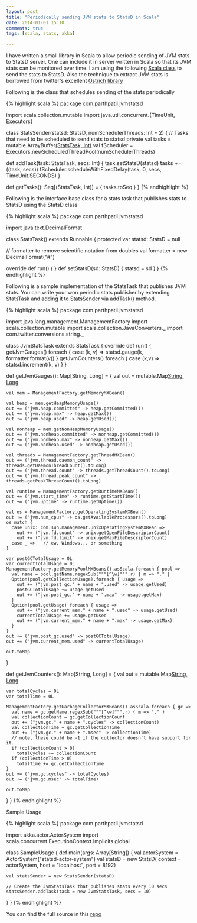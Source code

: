 ```yaml
---
layout: post
title: "Periodically sending JVM stats to StatsD in Scala"
date: 2014-01-01 15:10
comments: true
tags: [scala, stats, akka]

---
```



I have written a small library in Scala to allow periodic sending of JVM stats to StatsD server. One can include it in server written in Scala so that its JVM stats can be monitored over time. I am using the following [Scala class](https://github.com/etsy/statsd/blob/master/examples/StatsD.scala) to send the stats to StatsD. Also the technique to extract JVM stats is borrowed from twitter's excellent [Ostrich library](https://github.com/twitter/ostrich)

Following is the class that schedules sending of the stats periodically

{% highlight scala %}
package com.parthpatil.jvmstatsd

import scala.collection.mutable
import java.util.concurrent.{TimeUnit, Executors}

class StatsSender(statsd: StatsD, numSchedulerThreads: Int = 2) {
  // Tasks that need to be scheduled to send stats to statsd
  private val tasks = mutable.ArrayBuffer[(StatsTask, Int)]()
  val fScheduler    = Executors.newScheduledThreadPool(numSchedulerThreads)

  def addTask(task: StatsTask, secs: Int) {
    task.setStatsD(statsd)
    tasks += ((task, secs))
    fScheduler.scheduleWithFixedDelay(task, 0, secs, TimeUnit.SECONDS)
  }

  def getTasks(): Seq[(StatsTask, Int)] = {
    tasks.toSeq
  }
} 
{% endhighlight %}

Following is the interface base class for a stats task that publishes stats to StatsD using the StatsD class

{% highlight scala %}
package com.parthpatil.jvmstatsd

import java.text.DecimalFormat

class StatsTask() extends Runnable {
  protected var statsd: StatsD = null

  // formatter to remove scientific notation from doubles
  val formatter = new DecimalFormat("#")

  override def run() { }
  def setStatsD(sd: StatsD) { statsd = sd }
}
{% endhighlight %}

Following is a sample implementation of the StatsTask that publishes JVM stats. You can write your won periodic stats publisher by extending StatsTask and adding it to StatsSender via addTask() method.

{% highlight scala %}
package com.parthpatil.jvmstatsd

import java.lang.management.ManagementFactory
import scala.collection.mutable
import scala.collection.JavaConverters._
import com.twitter.conversions.string._

class JvmStatsTask extends StatsTask {
  override def run() {
    getJvmGauges() foreach { case (k, v)  => statsd.gauge(k, formatter.format(v)) }
    getJvmCounters() foreach { case (k,v) => statsd.increment(k, v) }
  }

  def getJvmGauges(): Map[String, Long] = {
    val out = mutable.Map[String, Long]()

    val mem = ManagementFactory.getMemoryMXBean()

    val heap = mem.getHeapMemoryUsage()
    out += ("jvm.heap.committed" -> heap.getCommitted())
    out += ("jvm.heap.max" -> heap.getMax())
    out += ("jvm.heap.used" -> heap.getUsed())

    val nonheap = mem.getNonHeapMemoryUsage()
    out += ("jvm.nonheap.committed" -> nonheap.getCommitted())
    out += ("jvm.nonheap.max" -> nonheap.getMax())
    out += ("jvm.nonheap.used" -> nonheap.getUsed())

    val threads = ManagementFactory.getThreadMXBean()
    out += ("jvm.thread.daemon_count" -> threads.getDaemonThreadCount().toLong)
    out += ("jvm.thread.count" -> threads.getThreadCount().toLong)
    out += ("jvm.thread.peak_count" -> threads.getPeakThreadCount().toLong)

    val runtime = ManagementFactory.getRuntimeMXBean()
    out += ("jvm.start_time" -> runtime.getStartTime())
    out += ("jvm.uptime" -> runtime.getUptime())

    val os = ManagementFactory.getOperatingSystemMXBean()
    out += ("jvm.num_cpus" -> os.getAvailableProcessors().toLong)
    os match {
      case unix: com.sun.management.UnixOperatingSystemMXBean =>
        out += ("jvm.fd.count" -> unix.getOpenFileDescriptorCount)
        out += ("jvm.fd.limit" -> unix.getMaxFileDescriptorCount)
      case _ =>   // ew, Windows... or something
    }

    var postGCTotalUsage = 0L
    var currentTotalUsage = 0L
    ManagementFactory.getMemoryPoolMXBeans().asScala.foreach { pool =>
      val name = pool.getName.regexSub("""[^\w]""".r) { m => "." }
      Option(pool.getCollectionUsage).foreach { usage =>
        out += ("jvm.post_gc." + name + ".used" -> usage.getUsed)
        postGCTotalUsage += usage.getUsed
        out += ("jvm.post_gc." + name + ".max" -> usage.getMax)
      }
      Option(pool.getUsage) foreach { usage =>
        out += ("jvm.current_mem." + name + ".used" -> usage.getUsed)
        currentTotalUsage += usage.getUsed
        out += ("jvm.current_mem." + name + ".max" -> usage.getMax)
      }
    }
    out += ("jvm.post_gc.used" -> postGCTotalUsage)
    out += ("jvm.current_mem.used" -> currentTotalUsage)

    out.toMap
  }

  def getJvmCounters(): Map[String, Long] = {
    val out = mutable.Map[String, Long]()

    var totalCycles = 0L
    var totalTime = 0L

    ManagementFactory.getGarbageCollectorMXBeans().asScala.foreach { gc =>
      val name = gc.getName.regexSub("""[^\w]""".r) { m => "." }
      val collectionCount = gc.getCollectionCount
      out += ("jvm.gc." + name + ".cycles" -> collectionCount)
      val collectionTime = gc.getCollectionTime
      out += ("jvm.gc." + name + ".msec" -> collectionTime)
      // note, these could be -1 if the collector doesn't have support for it.
      if (collectionCount > 0)
        totalCycles += collectionCount
      if (collectionTime > 0)
        totalTime += gc.getCollectionTime
    }
    out += ("jvm.gc.cycles" -> totalCycles)
    out += ("jvm.gc.msec" -> totalTime)

    out.toMap
  }
}
{% endhighlight %}

Sample Usage

{% highlight scala %}
package com.parthpatil.jvmstatsd

import akka.actor.ActorSystem
import scala.concurrent.ExecutionContext.Implicits.global

class SampleUsage {
  def main(args: Array[String]) {
    val actorSystem = ActorSystem("statsd-actor-system")
    val statsD = new StatsD(
      context = actorSystem,
      host = "localhost",
      port = 8192)

    val statsSender = new StatsSender(statsD)

    // Create the JvmStatsTask that publishes stats every 10 secs
    statsSender.addTask(task = new JvmStatsTask, secs = 10)
  }
}
{% endhighlight %}

You can find the full source in this [repo](https://github.com/parth-patil/JvmStatsD)

